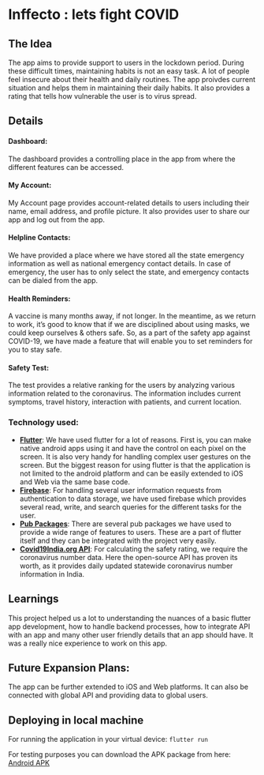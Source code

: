 # Inffecto : lets fight COVID
## The Idea
The app aims to provide support to users in the lockdown period. During these difficult times, maintaining habits is not an easy task. A lot of people feel insecure about their health and daily routines. The app proivdes current situation and helps them in maintaining their daily habits. It also provides a rating that tells how vulnerable the user is to virus spread.

## Details
#### Dashboard: 
The dashboard provides a controlling place in the app from where the different features can be accessed.

#### My Account: 
My Account page provides account-related details to users including their name, email address, and profile picture. It also provides user to share our app and log out from the app.

#### Helpline Contacts: 
We have provided a place where we have stored all the state emergency information as well as national emergency contact details. In case of emergency, the user has to only select the state, and emergency contacts can be dialed from the app.

#### Health Reminders: 
A vaccine is many months away, if not longer. In the meantime, as we return to work, it’s good to know that if we are disciplined about using masks, we could keep ourselves & others safe. So, as a part of the safety app against COVID-19, we have made a feature that will enable you to set reminders for you to stay safe.

#### Safety Test: 
The test provides a relative ranking for the users by analyzing various information related to the coronavirus. The information includes current symptoms, travel history, interaction with patients, and current location.

### Technology used:
 - [**Flutter**](https://flutter.dev/): 
We have used flutter for a lot of reasons. First is, you can make native android apps using it and have the control on each pixel on the screen. It is also very handy for handling complex user gestures on the screen. But the biggest reason for using flutter is that the application is not limited to the android platform and can be easily extended to iOS and Web via the same base code. 
 - [**Firebase**](https://firebase.google.com/): 
For handling several user information requests from authentication to data storage, we have used firebase which provides several read, write, and search queries for the different tasks for the user. 
 - [**Pub Packages**](https://pub.dev/): 
There are several pub packages we have used to provide a wide range of features to users. These are a part of flutter itself and they can be integrated with the project very easily. 
 - [**Covid19India.org API**](https://api.covid19india.org/): 
For calculating the safety rating, we require the coronavirus number data. Here the open-source API has proven its worth, as it provides daily updated statewide coronavirus number information in India.

## Learnings
This project helped us a lot to understanding the nuances of a basic flutter app development, how to handle backend processes, how to integrate API with an app and many other user friendly details that an app should have. It was a really nice experience to work on this app.

## Future Expansion Plans:
The app can be further extended to iOS and Web platforms.
It can also be connected with global API and providing data to global users.

## Deploying in local machine
For running the application in your virtual device:
```flutter run```

For testing purposes you can download the APK package from here:
[Android APK](google.com)
